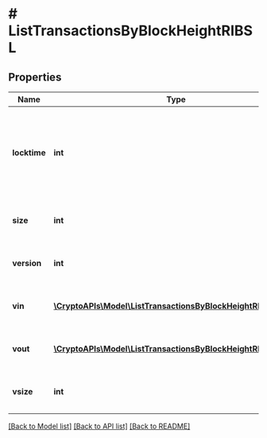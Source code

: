 # # ListTransactionsByBlockHeightRIBSL

## Properties

Name | Type | Description | Notes
------------ | ------------- | ------------- | -------------
**locktime** | **int** | Represents the time at which a particular transaction can be added to the blockchain. |
**size** | **int** | Represents the total size of this transaction. |
**version** | **int** | Represents transaction version number. |
**vin** | [**\CryptoAPIs\Model\ListTransactionsByBlockHeightRIBSLVin[]**](ListTransactionsByBlockHeightRIBSLVin.md) | Represents the transaction inputs. |
**vout** | [**\CryptoAPIs\Model\ListTransactionsByBlockHeightRIBSLVout[]**](ListTransactionsByBlockHeightRIBSLVout.md) | Represents the transaction outputs. |
**vsize** | **int** | Represents the virtual size of this transaction. |

[[Back to Model list]](../../README.md#models) [[Back to API list]](../../README.md#endpoints) [[Back to README]](../../README.md)
